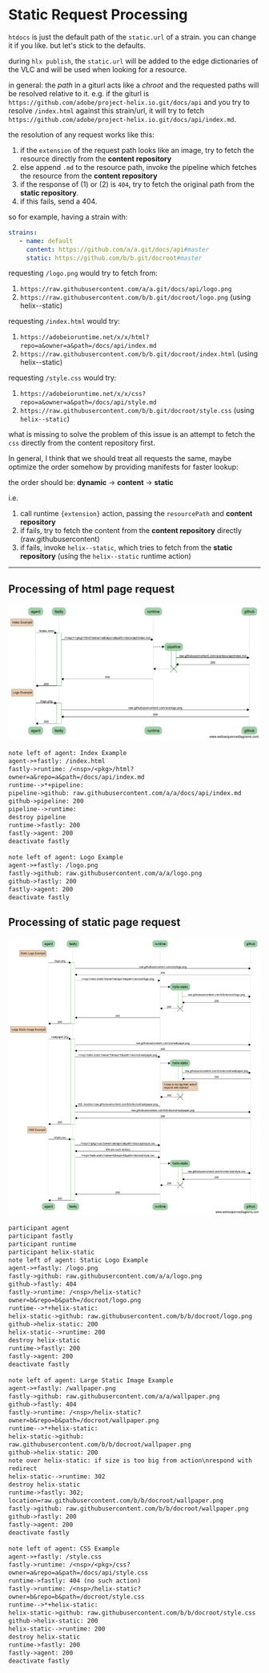 # Static Request Processing

`htdocs` is just the default path of the `static.url` of a strain. you can change it if you like. but let's stick to the defaults.

during `hlx publish`, the `static.url` will be added to the edge dictionaries of the VLC and will be used when looking for a resource.

in general: the _path_ in a giturl acts like a _chroot_ and the requested paths will be resolved relative to it. e.g. if the giturl is `https://github.com/adobe/project-helix.io.git/docs/api` and you try to resolve `/index.html` against this strain/url, it will try to fetch `https://github.com/adobe/project-helix.io.git/docs/api/index.md`.

the resolution of any request works like this:

1. if the `extension` of the request path looks like an image, try to fetch the resource directly from the **content repository**
2. else append `.md` to the resource path, invoke the pipeline which fetches the resource from the **content repository**
3. if the response of (1) or (2) is `404`, try to fetch the original path from the **static repository**.
4. if this fails, send a 404.

so for example, having a strain with:

```yaml
strains:
   - name: default
     content: https://github.com/a/a.git/docs/api#master
     static: https://github.com/b/b.git/docroot#master
```

requesting `/logo.png` would try to fetch from:
1. `https://raw.githubusercontent.com/a/a.git/docs/api/logo.png`
2. `https://raw.githubusercontent.com/b/b.git/docroot/logo.png` (using helix--static)

requesting `/index.html` would try:
1. `https://adobeioruntime.net/x/x/html?repo=a&owner=a&path=/docs/api/index.md`
2. `https://raw.githubusercontent.com/b/b.git/docroot/index.html` (using helix--static)

requesting `/style.css` would try:
1. `https://adobeioruntime.net/x/x/css?repo=a&owner=a&path=/docs/api/style.md`
2. `https://raw.githubusercontent.com/b/b.git/docroot/style.css` (using `helix--static`)

what is missing to solve the problem of this issue is an attempt to fetch the `css` directly from the content repository first.

In general, I think that we should treat all requests the same, maybe optimize the order somehow by providing manifests for faster lookup:

the order should be: **dynamic** -> **content** -> **static**

i.e.

1. call runtime `{extension}` action, passing the `resourcePath` and **content repository**
2. if fails, try to fetch the content from the **content repository** directly (raw.githubusercontent)
3. if fails, invoke `helix--static`, which tries to fetch from the **static repository** (using the `helix--static` runtime action)

---

## Processing of html page request

![request-diagram-index](./req-example-index.png)

```
note left of agent: Index Example
agent->+fastly: /index.html
fastly->runtime: /<nsp>/<pkg>/html?owner=a&repo=a&path=/docs/api/index.md
runtime-->*+pipeline:
pipeline->github: raw.githubusercontent.com/a/a/docs/api/index.md
github->pipeline: 200
pipeline-->runtime:
destroy pipeline
runtime->fastly: 200
fastly->agent: 200
deactivate fastly

note left of agent: Logo Example
agent->+fastly: /logo.png
fastly->github: raw.githubusercontent.com/a/a/logo.png
github->fastly: 200
fastly->agent: 200
deactivate fastly
```

## Processing of static page request

![request-diagram-static](./req-example-static.png)

```
participant agent
participant fastly
participant runtime
participant helix-static
note left of agent: Static Logo Example 
agent->+fastly: /logo.png
fastly->github: raw.githubusercontent.com/a/a/logo.png
github->fastly: 404
fastly->runtime: /<nsp>/helix-static?owner=b&repo=b&path=/docroot/logo.png
runtime-->*+helix-static:
helix-static->github: raw.githubusercontent.com/b/b/docroot/logo.png
github->helix-static: 200
helix-static-->runtime: 200
destroy helix-static
runtime->fastly: 200
fastly->agent: 200
deactivate fastly

note left of agent: Large Static Image Example 
agent->+fastly: /wallpaper.png
fastly->github: raw.githubusercontent.com/a/a/wallpaper.png
github->fastly: 404
fastly->runtime: /<nsp>/helix-static?owner=b&repo=b&path=/docroot/wallpaper.png
runtime-->*+helix-static:
helix-static->github: raw.githubusercontent.com/b/b/docroot/wallpaper.png
github->helix-static: 200
note over helix-static: if size is too big from action\nrespond with redirect
helix-static-->runtime: 302
destroy helix-static
runtime->fastly: 302; location=raw.githubusercontent.com/b/b/docroot/wallpaper.png
fastly->github: raw.githubusercontent.com/b/b/docroot/wallpaper.png
github->fastly: 200
fastly->agent: 200
deactivate fastly

note left of agent: CSS Example 
agent->+fastly: /style.css
fastly->runtime: /<nsp>/<pkg>/css?owner=a&repo=a&path=/docs/api/style.css
runtime->fastly: 404 (no such action)
fastly->runtime: /<nsp>/helix-static?owner=b&repo=b&path=/docroot/style.css
runtime-->*+helix-static:
helix-static->github: raw.githubusercontent.com/b/b/docroot/style.css
github->helix-static: 200
helix-static-->runtime: 200
destroy helix-static
runtime->fastly: 200
fastly->agent: 200
deactivate fastly
```


